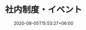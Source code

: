 ---
title:  "社内制度・イベント"
date:   2020-08-05T15:53:27+06:00
draft: false
description: "This is event description"
weight: 4
---